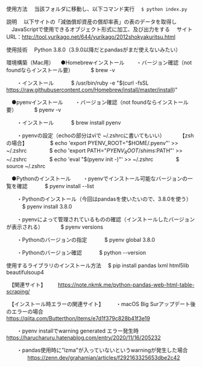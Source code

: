 使用方法
　当該フォルダに移動し、以下コマンド実行
　`$ python index.py`

説明
　以下サイトの「減価償却資産の償却率表」の表のデータを取得し
　JavaScriptで使用できるオブジェクト形式に加工、及び出力をする
　サイトURL：http://tool.yurikago.net/644/yurikago/2012shokyakuritsu.html

使用技術
　Python 3.8.0（3.9.0以降だとpandasがまだ使えないみたい）

環境構築（Mac用）
　●Homebrewインストール
　　・バージョン確認（not foundならインストール要）
　　　$ brew -v

　　・インストール
　　　$ /usr/bin/ruby -e "$(curl -fsSL https://raw.githubusercontent.com/Homebrew/install/master/install)"

　●pyenvインストール
　　・バージョン確認（not foundならインストール要）
　　　$ pyenv -v

　　・インストール
　　　$ brew install pyenv

　　・pyenvの設定（echoの部分はviで ~/.zshrcに書いてもいい）
　　　【zshの場合】
　　　　$ echo 'export PYENV_ROOT="$HOME/.pyenv"' >> ~/.zshrc
　　　　$ echo 'export PATH="$PYENV_ROOT/shims:$PATH"' >> ~/.zshrc
　　　　$ echo 'eval "$(pyenv init -)"' >> ~/.zshrc
　　　　$ source ~/.zshrc

　●Pythonのインストール
　　・pyenvでインストール可能なバージョンの一覧を確認
　　　$ pyenv install --list

　　・Pythonのインストール（今回はpandasを使いたいので、3.8.0を使う）
　　　$ pyenv install 3.8.0

　　・pyenvによって管理されているものの確認（インストールしたバージョンが表示される）
　　　$ pyenv versions

　　・Pythonのバージョンの指定
　　　$ pyenv global 3.8.0

　　・Pythonのバージョン確認
　　　$ python --version

使用するライブラリのインストール方法
　$ pip install pandas lxml html5lib beautifulsoup4

　【関連サイト】
　　https://note.nkmk.me/python-pandas-web-html-table-scraping/

　【インストール時エラーの関連サイト】
　　・macOS Big Surアップデート後のエラーの場合
　　　　https://qiita.com/Butterthon/items/e7d1f379c828b41f3e19

　　・pyenv installでwarning generated エラー発生時
　　　　https://harucharuru.hatenablog.com/entry/2020/11/16/205232

　　・pandas使用時に"lzma"が入っていないというwarningが発生した場合
　　　　https://zenn.dev/grahamian/articles/f292163325653dbe2c42
